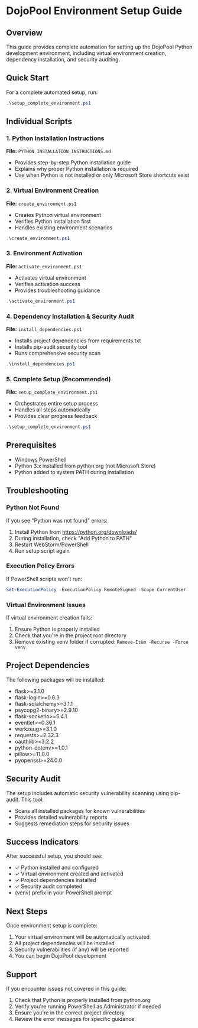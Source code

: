 # DojoPool Environment Setup Guide

## Overview
This guide provides complete automation for setting up the DojoPool Python development environment, including virtual environment creation, dependency installation, and security auditing.

## Quick Start
For a complete automated setup, run:
```powershell
.\setup_complete_environment.ps1
```

## Individual Scripts

### 1. Python Installation Instructions
**File:** `PYTHON_INSTALLATION_INSTRUCTIONS.md`
- Provides step-by-step Python installation guide
- Explains why proper Python installation is required
- Use when Python is not installed or only Microsoft Store shortcuts exist

### 2. Virtual Environment Creation
**File:** `create_environment.ps1`
- Creates Python virtual environment
- Verifies Python installation first
- Handles existing environment scenarios
```powershell
.\create_environment.ps1
```

### 3. Environment Activation
**File:** `activate_environment.ps1`
- Activates virtual environment
- Verifies activation success
- Provides troubleshooting guidance
```powershell
.\activate_environment.ps1
```

### 4. Dependency Installation & Security Audit
**File:** `install_dependencies.ps1`
- Installs project dependencies from requirements.txt
- Installs pip-audit security tool
- Runs comprehensive security scan
```powershell
.\install_dependencies.ps1
```

### 5. Complete Setup (Recommended)
**File:** `setup_complete_environment.ps1`
- Orchestrates entire setup process
- Handles all steps automatically
- Provides clear progress feedback
```powershell
.\setup_complete_environment.ps1
```

## Prerequisites
- Windows PowerShell
- Python 3.x installed from python.org (not Microsoft Store)
- Python added to system PATH during installation

## Troubleshooting

### Python Not Found
If you see "Python was not found" errors:
1. Install Python from https://python.org/downloads/
2. During installation, check "Add Python to PATH"
3. Restart WebStorm/PowerShell
4. Run setup script again

### Execution Policy Errors
If PowerShell scripts won't run:
```powershell
Set-ExecutionPolicy -ExecutionPolicy RemoteSigned -Scope CurrentUser
```

### Virtual Environment Issues
If virtual environment creation fails:
1. Ensure Python is properly installed
2. Check that you're in the project root directory
3. Remove existing venv folder if corrupted: `Remove-Item -Recurse -Force venv`

## Project Dependencies
The following packages will be installed:
- flask>=3.1.0
- flask-login>=0.6.3
- flask-sqlalchemy>=3.1.1
- psycopg2-binary>=2.9.10
- flask-socketio>=5.4.1
- eventlet>=0.36.1
- werkzeug>=3.1.0
- requests>=2.32.3
- oauthlib>=3.2.2
- python-dotenv>=1.0.1
- pillow>=11.0.0
- pyopenssl>=24.0.0

## Security Audit
The setup includes automatic security vulnerability scanning using pip-audit. This tool:
- Scans all installed packages for known vulnerabilities
- Provides detailed vulnerability reports
- Suggests remediation steps for security issues

## Success Indicators
After successful setup, you should see:
- ✓ Python installed and configured
- ✓ Virtual environment created and activated
- ✓ Project dependencies installed
- ✓ Security audit completed
- (venv) prefix in your PowerShell prompt

## Next Steps
Once environment setup is complete:
1. Your virtual environment will be automatically activated
2. All project dependencies will be installed
3. Security vulnerabilities (if any) will be reported
4. You can begin DojoPool development

## Support
If you encounter issues not covered in this guide:
1. Check that Python is properly installed from python.org
2. Verify you're running PowerShell as Administrator if needed
3. Ensure you're in the correct project directory
4. Review the error messages for specific guidance